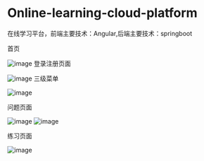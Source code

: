 # Online-learning-cloud-platform
在线学习平台，前端主要技术：Angular,后端主要技术：springboot


首页


![image](https://github.com/29DCH/Online-learning-cloud-platform/blob/master/olcp/1.png)
登录注册页面


![image](https://github.com/29DCH/Online-learning-cloud-platform/blob/master/olcp/2.png)
三级菜单


![image](https://github.com/29DCH/Online-learning-cloud-platform/blob/master/olcp/3.png)

问题页面


![image](https://github.com/29DCH/Online-learning-cloud-platform/blob/master/olcp/4.png)
![image](https://github.com/29DCH/Online-learning-cloud-platform/blob/master/olcp/5.png)

练习页面


![image](https://github.com/29DCH/Online-learning-cloud-platform/blob/master/olcp/6.png)

